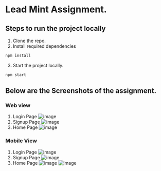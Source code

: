 # Lead Mint Assignment.

## Steps to run the project locally

1. Clone the repo.
2. Install required dependencies
```js
npm install
```
3. Start the project locally.
```js
npm start
```

## Below are the Screenshots of the assignment.

### Web view
1. Login Page
   ![image](https://github.com/user-attachments/assets/99d82f9b-3629-48b6-adb5-f44d13d5175c)
2. Signup Page
   ![image](https://github.com/user-attachments/assets/78823f5b-c582-4ee0-bc06-2c52bd2444a5)
3. Home Page
   ![image](https://github.com/user-attachments/assets/deafd409-d645-4dc6-9f61-e7872bbdbfb9)

### Mobile View
1. Login Page
![image](https://github.com/user-attachments/assets/2c01b5f4-f065-40c1-b4ee-64ccba84471e)
2. Signup Page
![image](https://github.com/user-attachments/assets/bd3d1c74-55eb-4054-93e7-201d63ab055c)
3. Home Page
![image](https://github.com/user-attachments/assets/4f36dbd6-a6b7-430e-8f90-fae09a982cb3)
![image](https://github.com/user-attachments/assets/4101f68a-2177-433b-9366-df9690ce86af)

